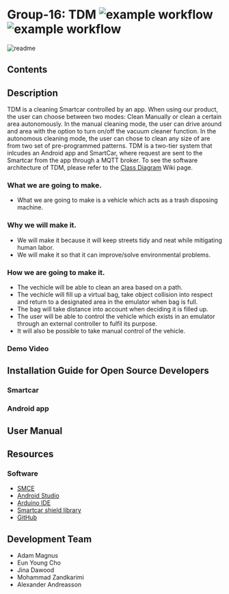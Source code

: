 # Group-16: TDM ![example workflow](https://github.com/DIT112-V21/group-16/actions/workflows/android_build.yml/badge.svg) ![example workflow](https://github.com/DIT112-V21/group-16/actions/workflows/arduino-build.yml/badge.svg)

![readme](https://user-images.githubusercontent.com/72136631/119411943-80d96780-bceb-11eb-8fdc-7ebe44c88666.png)

## Contents

## Description 

TDM is a cleaning Smartcar controlled by an app. When using our product, the user can choose between two modes: Clean Manually or clean a certain area autonomously. In the manual cleaning mode, the user can drive around and area with the option to turn on/off the vacuum cleaner function. In the autonomous cleaning mode, the user can chose to clean any size of are from two set of pre-programmed patterns. TDM is a two-tier system that inlcudes an Android app and SmartCar, where request are sent to the Smartcar from the app through a MQTT broker. To see the software architecture of TDM, please refer to the [Class Diagram](https://github.com/DIT112-V21/group-16/wiki/Class-Diagram) Wiki page.

### What we are going to make.
- What we are going to make is a vehicle which acts as a trash disposing machine. 

### Why we will make it. 
- We will make it because it will keep streets tidy and neat while mitigating human labor.
- We will make it so that it can improve/solve environmental problems.

### How we are going to make it. 
- The vechicle will be able to clean an area based on a path. 
- The vechicle will fill up a virtual bag, take object collision into respect and return to a designated area in the emulator when bag is full.
- The bag will take distance into account when deciding it is filled up. 
- The user will be able to control the vehicle which exists in an emulator through an external controller to fulfil its purpose. 
- It will also be possible to take manual control of the vehicle.

### Demo Video

## Installation Guide for Open Source Developers

### Smartcar

### Android app 

## User Manual

## Resources
### Software
- [SMCE](https://github.com/ItJustWorksTM/smce-gd)
- [Android Studio](https://developer.android.com/studio)
- [Arduino IDE](https://www.arduino.cc/en/software)
- [Smartcar shield library](https://www.arduinolibraries.info/libraries/smartcar-shield)
- [GitHub](https://github.com/)

## Development Team 
- Adam Magnus
- Eun Young Cho
- Jina Dawood
- Mohammad Zandkarimi
- Alexander Andreasson
